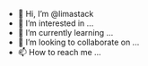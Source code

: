 - 👋 Hi, I’m @limastack
- 👀 I’m interested in ...
- 🌱 I’m currently learning ...
- 💞️ I’m looking to collaborate on ...
- 📫 How to reach me ...

<!---
limastack/limastack is a ✨ special ✨ repository because its `README.md` (this file) appears on your GitHub profile.
You can click the Preview link to take a look at your changes.
--->
